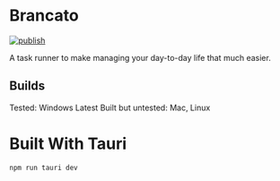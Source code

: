 # Brancato
[![publish](https://github.com/RyKilleen/brancato/actions/workflows/main.yml/badge.svg)](https://github.com/RyKilleen/brancato/actions/workflows/main.yml)

A task runner to make managing your day-to-day life that much easier.

## Builds

Tested: Windows Latest
Built but untested: Mac, Linux

# Built With Tauri
`npm run tauri dev`
